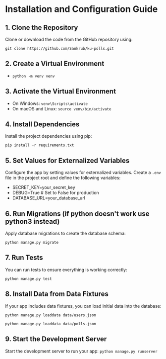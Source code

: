 # Installation and Configuration Guide
## 1. Clone the Repository

Clone or download the code from the GitHub repository using:

```git clone https://github.com/Sankrub/ku-polls.git```

## 2. Create a Virtual Environment
* ```python -m venv venv```


## 3. Activate the Virtual Environment
- On Windows:
  ```venv\Scripts\activate```
- On macOS and Linux:
  ```source venv/bin/activate```


## 4. Install Dependencies

Install the project dependencies using pip: 

```pip install -r requirements.txt```


## 5. Set Values for Externalized Variables

Configure the app by setting values for externalized variables. Create a `.env` file in the project root and define the following variables:
- SECRET_KEY=your_secret_key
- DEBUG=True # Set to False for production
- DATABASE_URL=your_database_url


## 6. Run Migrations (if python doesn't work use python3 instead)

Apply database migrations to create the database schema: 

```python manage.py migrate```


## 7. Run Tests

You can run tests to ensure everything is working correctly: 

```python manage.py test```


## 8. Install Data from Data Fixtures

If your app includes data fixtures, you can load initial data into the database: 

```python manage.py loaddata data/users.json```


```python manage.py loaddata data/polls.json```


## 9. Start the Development Server

Start the development server to run your app: 
```python manage.py runserver```







